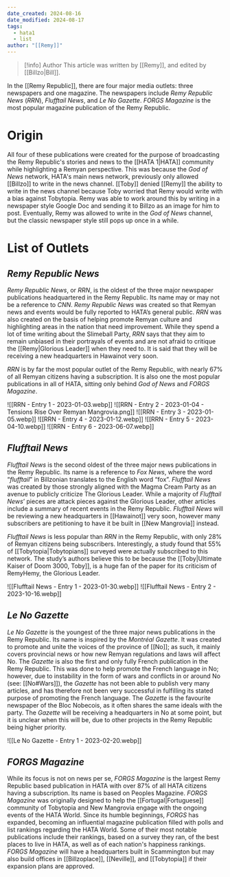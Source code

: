 ```yaml
---
date_created: 2024-08-16
date_modified: 2024-08-17
tags:
  - hata1
  - list
author: "[[Remy]]"
---
```


>[!info] Author
> This article was written by [[Remy]], and edited by [[Billzo|Bill]].

In the [[Remy Republic]], there are four major media outlets: three newspapers and one magazine. The newspapers include *Remy Republic News* (*RRN*), *Flufftail News*, and *Le No Gazette*. *FORGS Magazine* is the most popular magazine publication of the Remy Republic. 

# Origin

All four of these publications were created for the purpose of broadcasting the Remy Republic's stories and news to the [[HATA 1|HATA]] community while highlighting a Remyan perspective. This was because the *God of News* network, HATA's main news network, previously only allowed [[Billzo]] to write in the news channel. [[Toby]] denied [[Remy]] the ability to write in the news channel because Toby worried that Remy would write with a bias against Tobytopia. Remy was able to work around this by writing in a newspaper style Google Doc and sending it to Billzo as an image for him to post. Eventually, Remy was allowed to write in the *God of News* channel, but the classic newspaper style still pops up once in a while.

# List of Outlets

## *Remy Republic News*

*Remy Republic News*, or *RRN*, is the oldest of the three major newspaper publications headquartered in the Remy Republic. Its name may or may not be a reference to *CNN*. *Remy Republic News* was created so that Remyan news and events would be fully reported to HATA’s general public. *RRN* was also created on the basis of helping promote Remyan culture and highlighting areas in the nation that need improvement. While they spend a lot of time writing about the Slimeball Party, *RRN* says that they aim to remain unbiased in their portrayals of events and are not afraid to critique the [[Remy|Glorious Leader]] when they need to. It is said that they will be receiving a new headquarters in Hawainot very soon.

*RRN* is by far the most popular outlet of the Remy Republic, with nearly 67% of all Remyan citizens having a subscription. It is also one the most popular publications in all of HATA, sitting only behind *God of News* and *FORGS Magazine*.

![[RRN - Entry 1 - 2023-01-03.webp]]
![[RRN - Entry 2 - 2023-01-04 - Tensions Rise Over Remyan Mangrovia.png]]
![[RRN - Entry 3 - 2023-01-05.webp]]
![[RRN - Entry 4 - 2023-01-12.webp]]
![[RRN - Entry 5 - 2023-04-10.webp]]
![[RRN - Entry 6 - 2023-06-07.webp]]

## *Flufftail News*

*Flufftail News* is the second oldest of the three major news publications in the Remy Republic. Its name is a reference to *Fox News*, where the word “*flufftail*” in Billzonian translates to the English word “fox”. *Flufftail News* was created by those strongly aligned with the Magma Cream Party as an avenue to publicly criticize The Glorious Leader. While a majority of *Flufftail News*’ pieces are attack pieces against the Glorious Leader, other articles include a summary of recent events in the Remy Republic. *Flufftail News* will be reviewing a new headquarters in [[Hawainot]] very soon, however many subscribers are petitioning to have it be built in [[New Mangrovia]] instead. 

*Flufftail News* is less popular than *RRN* in the Remy Republic, with only 28% of Remyan citizens being subscribers. Interestingly, a study found that 55% of [[Tobytopia|Tobytopians]] surveyed were actually subscribed to this network. The study’s authors believe this to be because the [[Toby|Ultimate Kaiser of Doom 3000, Toby]], is a huge fan of the paper for its criticism of RemyHemy, the Glorious Leader. 

![[Flufftail News - Entry 1 - 2023-01-30.webp]]
![[Flufftail News - Entry 2 - 2023-10-16.webp]]

## *Le No Gazette*

*Le No Gazette* is the youngest of the three major news publications in the Remy Republic. Its name is inspired by the *Montréal Gazette*. It was created to promote and unite the voices of the province of [[No]]; as such, it mainly covers provincial news or how new Remyan regulations and laws will affect No. The *Gazette* is also the first and only fully French publication in the Remy Republic. This was done to help promote the French language in No; however, due to instability in the form of wars and conflicts in or around No (see: [[No#Wars]]), the *Gazette* has not been able to publish very many articles, and has therefore not been very successful in fulfilling its stated purpose of promoting the French language. The *Gazette* is the favourite newspaper of the Bloc Nobecois, as it often shares the same ideals with the party. The *Gazette* will be receiving a headquarters in No at some point, but it is unclear when this will be, due to other projects in the Remy Republic being higher priority. 

![[Le No Gazette - Entry 1 - 2023-02-20.webp]]

## *FORGS Magazine*

While its focus is not on news per se, *FORGS Magazine* is the largest Remy Republic based publication in HATA with over 87% of all HATA citizens having a subscription. Its name is based on Peoples Magazine. *FORGS Magazine* was originally designed to help the [[Fortugal|Fortuguese]] community of Tobytopia and New Mangrovia engage with the ongoing events of the HATA World. Since its humble beginnings, *FORGS* has expanded, becoming an influential magazine publication filled with polls and list rankings regarding the HATA World. Some of their most notable publications include their rankings, based on a survey they ran, of the best places to live in HATA, as well as of each nation's happiness rankings. *FORGS Magazine* will have a headquarters built in Scammington but may also build offices in [[Billzoplace]], [[Neville]], and [[Tobytopia]] if their expansion plans are approved.